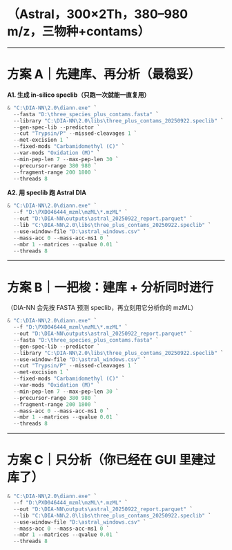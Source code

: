# （Astral，300×2Th，380–980 m/z，三物种+contams）

---

# 方案 A｜先建库、再分析（最稳妥）

**A1. 生成 in-silico speclib（只跑一次就能一直复用）**

```powershell
& "C:\DIA-NN\2.0\diann.exe" `
  --fasta "D:\three_species_plus_contams.fasta" `
  --library "C:\DIA-NN\2.0\libs\three_plus_contams_20250922.speclib" `
  --gen-spec-lib --predictor `
  --cut "Trypsin/P" --missed-cleavages 1 `
  --met-excision 1 `
  --fixed-mods "Carbamidomethyl (C)" `
  --var-mods "Oxidation (M)" `
  --min-pep-len 7 --max-pep-len 30 `
  --precursor-range 380 980 `
  --fragment-range 200 1800 `
  --threads 8
```

**A2. 用 speclib 跑 Astral DIA**

```powershell
& "C:\DIA-NN\2.0\diann.exe" `
  --f "D:\PXD046444_mzml\mzML\*.mzML" `
  --out "D:\DIA-NN\outputs\astral_20250922_report.parquet" `
  --lib "C:\DIA-NN\2.0\libs\three_plus_contams_20250922.speclib" `
  --use-window-file "D:\astral_windows.csv" `
  --mass-acc 0 --mass-acc-ms1 0 `
  --mbr 1 --matrices --qvalue 0.01 `
  --threads 8
```

---

# 方案 B｜一把梭：建库 + 分析同时进行

（DIA-NN 会先按 FASTA 预测 speclib，再立刻用它分析你的 mzML）

```powershell
& "C:\DIA-NN\2.0\diann.exe" `
  --f "D:\PXD046444_mzml\mzML\*.mzML" `
  --out "D:\DIA-NN\outputs\astral_20250922_report.parquet" `
  --fasta "D:\three_species_plus_contams.fasta" `
  --gen-spec-lib --predictor `
  --library "C:\DIA-NN\2.0\libs\three_plus_contams_20250922.speclib" `
  --use-window-file "D:\astral_windows.csv" `
  --cut "Trypsin/P" --missed-cleavages 1 `
  --met-excision 1 `
  --fixed-mods "Carbamidomethyl (C)" `
  --var-mods "Oxidation (M)" `
  --min-pep-len 7 --max-pep-len 30 `
  --precursor-range 380 980 `
  --fragment-range 200 1800 `
  --mass-acc 0 --mass-acc-ms1 0 `
  --mbr 1 --matrices --qvalue 0.01 `
  --threads 8
```

---

# 方案 C｜只分析（你已经在 GUI 里建过库了）

```powershell
& "C:\DIA-NN\2.0\diann.exe" `
  --f "D:\PXD046444_mzml\mzML\*.mzML" `
  --out "D:\DIA-NN\outputs\astral_20250922_report.parquet" `
  --lib "C:\DIA-NN\2.0\libs\three_plus_contams_20250922.speclib" `
  --use-window-file "D:\astral_windows.csv" `
  --mass-acc 0 --mass-acc-ms1 0 `
  --mbr 1 --matrices --qvalue 0.01 `
  --threads 8
```
